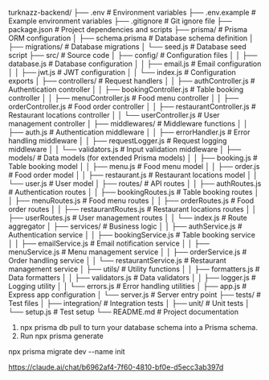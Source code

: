 turknazz-backend/
├── .env                        # Environment variables
├── .env.example                # Example environment variables
├── .gitignore                  # Git ignore file
├── package.json                # Project dependencies and scripts
├── prisma/                     # Prisma ORM configuration
│   ├── schema.prisma           # Database schema definition
│   ├── migrations/             # Database migrations
│   └── seed.js                 # Database seed script
├── src/                        # Source code
│   ├── config/                 # Configuration files
│   │   ├── database.js         # Database configuration
│   │   ├── email.js            # Email configuration
│   │   ├── jwt.js              # JWT configuration
│   │   └── index.js            # Configuration exports
│   ├── controllers/            # Request handlers
│   │   ├── authController.js   # Authentication controller
│   │   ├── bookingController.js # Table booking controller
│   │   ├── menuController.js   # Food menu controller
│   │   ├── orderController.js  # Food order controller
│   │   ├── restaurantController.js # Restaurant locations controller
│   │   └── userController.js   # User management controller
│   ├── middlewares/            # Middleware functions
│   │   ├── auth.js             # Authentication middleware
│   │   ├── errorHandler.js     # Error handling middleware
│   │   ├── requestLogger.js    # Request logging middleware
│   │   └── validators.js       # Input validation middleware
│   ├── models/                 # Data models (for extended Prisma models)
│   │   ├── booking.js          # Table booking model
│   │   ├── menu.js             # Food menu model
│   │   ├── order.js            # Food order model
│   │   ├── restaurant.js       # Restaurant locations model
│   │   └── user.js             # User model
│   ├── routes/                 # API routes
│   │   ├── authRoutes.js       # Authentication routes
│   │   ├── bookingRoutes.js    # Table booking routes
│   │   ├── menuRoutes.js       # Food menu routes
│   │   ├── orderRoutes.js      # Food order routes
│   │   ├── restaurantRoutes.js # Restaurant locations routes
│   │   ├── userRoutes.js       # User management routes
│   │   └── index.js            # Route aggregator
│   ├── services/               # Business logic
│   │   ├── authService.js      # Authentication service
│   │   ├── bookingService.js   # Table booking service
│   │   ├── emailService.js     # Email notification service
│   │   ├── menuService.js      # Menu management service
│   │   ├── orderService.js     # Order handling service
│   │   └── restaurantService.js # Restaurant management service
│   ├── utils/                  # Utility functions
│   │   ├── formatters.js       # Data formatters
│   │   ├── validators.js       # Data validators
│   │   ├── logger.js           # Logging utility
│   │   └── errors.js           # Error handling utilities
│   ├── app.js                  # Express app configuration
│   └── server.js               # Server entry point
├── tests/                      # Test files
│   ├── integration/            # Integration tests
│   ├── unit/                   # Unit tests
│   └── setup.js                # Test setup
└── README.md                   # Project documentation


1. npx prisma db pull to turn your database schema into a Prisma schema.
2. Run npx prisma generate

npx prisma migrate dev --name init


https://claude.ai/chat/b6962af4-7f60-4810-bf0e-d5ecc3ab397d